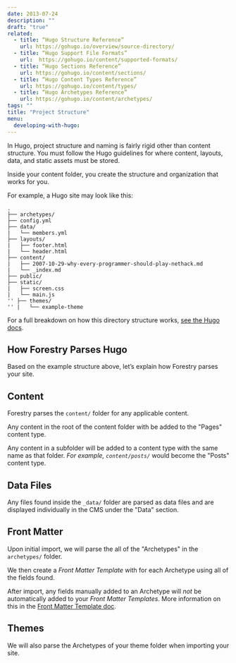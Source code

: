 ```yaml
---
date: 2013-07-24
description: ""
draft: "true"
related: 
  - title: “Hugo Structure Reference”
    url: https://gohugo.io/overview/source-directory/
  - title: “Hugo Support File Formats”
    url:  https://gohugo.io/content/supported-formats/
  - title: “Hugo Sections Reference”
    url: https://gohugo.io/content/sections/
  - title: “Hugo Content Types Reference”
    url: https://gohugo.io/content/types/
  - title: “Hugo Archetypes Reference”
    url: https://gohugo.io/content/archetypes/
tags: ""
title: "Project Structure"
menu:
  developing-with-hugo:
---
```

In Hugo, project structure and naming is fairly rigid other than content structure. You must follow the Hugo guidelines for where content, layouts, data, and static assets must be stored.

Inside your content folder, you create the structure and organization that works for you.

For example, a Hugo site may look like this:

	.
	├── archetypes/ 
	├── config.yml
	├── data/
	|   └── members.yml
	├── layouts/
	|   ├── footer.html
	|   └── header.html
	├── content/
	|   ├── 2007-10-29-why-every-programmer-should-play-nethack.md
	|   └── _index.md
	├── public/
	├── static/
	|   ├── screen.css
	|   └── main.js
	'' ├── themes/
	'' |   └── example-theme

For a full breakdown on how this directory structure works, [see the Hugo docs]().

## How Forestry Parses Hugo
Based on the example structure above, let’s explain how Forestry parses your site.

## Content
Forestry parses the `content/` folder for any applicable content. 

Any content in the root of the content folder with be added to the "Pages" content type.

Any content in a subfolder will be added to a content type with the same name as that folder. *For example, `content/posts/`* would become the "Posts" content type.

## Data Files
Any files found inside the `_data/` folder are parsed as data files and are displayed individually in the CMS under the "Data" section.

## Front Matter
Upon initial import, we will parse the all of the "Archetypes" in the `archetypes/` folder.

We then create a *Front Matter Template* with for each Archetype using all of the fields found.

After import, any fields manually added to an Archetype will *not* be automatically added to your *Front Matter Templates*. More information on this in the [Front Matter Template doc][2].

## Themes
We will also parse the Archetypes of your theme folder when importing your site.

[2]:	/docs/site-configuration/front-matter-templates

